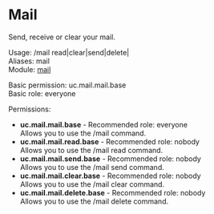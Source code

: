 Mail
====
Send, receive or clear your mail.

Usage: /mail read|clear|send|delete|<br>
Aliases: mail<br>
Module: [mail](../modules/mail.md)<br>

Basic permission: uc.mail.mail.base<br>
Basic role: everyone<br>

Permissions: <br>
* **uc.mail.mail.base** - Recommended role: everyone<br>Allows you to use the /mail command.
* **uc.mail.mail.read.base** - Recommended role: nobody<br>Allows you to use the /mail read command.
* **uc.mail.mail.send.base** - Recommended role: nobody<br>Allows you to use the /mail send command.
* **uc.mail.mail.clear.base** - Recommended role: nobody<br>Allows you to use the /mail clear command.
* **uc.mail.mail.delete.base** - Recommended role: nobody<br>Allows you to use the /mail delete command.
